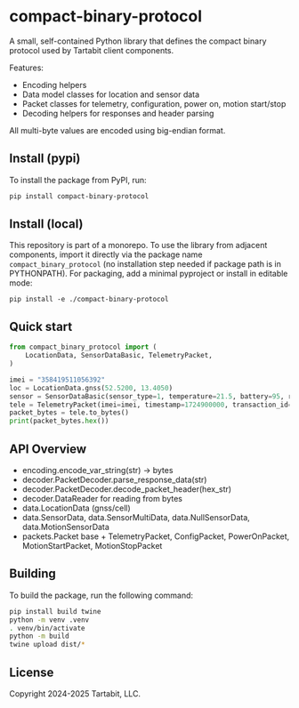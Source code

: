 # compact-binary-protocol

A small, self-contained Python library that defines the compact binary protocol used by Tartabit client components.

Features:
- Encoding helpers
- Data model classes for location and sensor data
- Packet classes for telemetry, configuration, power on, motion start/stop
- Decoding helpers for responses and header parsing

All multi-byte values are encoded using big-endian format.

## Install (pypi)

To install the package from PyPI, run:

```bash
pip install compact-binary-protocol
```

## Install (local)
This repository is part of a monorepo. To use the library from adjacent components, import it directly via the package name `compact_binary_protocol` (no installation step needed if package path is in PYTHONPATH). For packaging, add a minimal pyproject or install in editable mode:

```
pip install -e ./compact-binary-protocol
```

## Quick start
```python
from compact_binary_protocol import (
    LocationData, SensorDataBasic, TelemetryPacket,
)

imei = "358419511056392"
loc = LocationData.gnss(52.5200, 13.4050)
sensor = SensorDataBasic(sensor_type=1, temperature=21.5, battery=95, rssi=30)
tele = TelemetryPacket(imei=imei, timestamp=1724900000, transaction_id=1, location_data=loc, sensor_data=sensor)
packet_bytes = tele.to_bytes()
print(packet_bytes.hex())
```

## API Overview
- encoding.encode_var_string(str) -> bytes
- decoder.PacketDecoder.parse_response_data(str)
- decoder.PacketDecoder.decode_packet_header(hex_str)
- decoder.DataReader for reading from bytes
- data.LocationData (gnss/cell)
- data.SensorData, data.SensorMultiData, data.NullSensorData, data.MotionSensorData
- packets.Packet base + TelemetryPacket, ConfigPacket, PowerOnPacket, MotionStartPacket, MotionStopPacket

## Building
To build the package, run the following command:
```bash
pip install build twine
python -m venv .venv
. venv/bin/activate
python -m build
twine upload dist/*
```

## License
Copyright 2024-2025 Tartabit, LLC.

